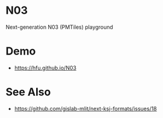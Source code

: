 # N03
Next-generation N03 (PMTiles) playground

# Demo
- https://hfu.github.io/N03

# See Also
- https://github.com/gislab-mlit/next-ksj-formats/issues/18


